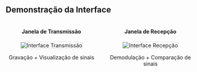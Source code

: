## Demonstração da Interface
<div style="display: grid; grid-template-columns: 1fr 1fr; gap: 20px;">
  <div style="text-align: center;">
    <h4>Janela de Transmissão</h4>
    <img src="https://i.imgur.com/4QkGZ2l.png" 
         alt="Interface Transmissão" style="max-width: 100%; border: 1px solid #ddd;">
    <p>Gravação + Visualização de sinais</p>
  </div>
  
  <div style="text-align: center;">
    <h4>Janela de Recepção</h4>
    <img src="https://i.imgur.com/9WzBxTd.png" 
         alt="Interface Recepção" style="max-width: 100%; border: 1px solid #ddd;">
    <p>Demodulação + Comparação de sinais</p>
  </div>
</div>
